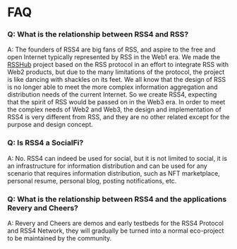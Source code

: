 # FAQ

### Q: What is the relationship between RSS4 and RSS?

A: The founders of RSS4 are big fans of RSS, and aspire to the free and open Internet typically represented by RSS in the Web1 era. We made the [RSSHub](https://github.com/DIYgod/RSSHub) project based on the RSS protocol in an effort to integrate RSS with Web2 products, but due to the many limitations of the protocol, the project is like dancing with shackles on its feet. We all know that the design of RSS is no longer able to meet the more complex information aggregation and distribution needs of the current Internet. So we create RSS4, expecting that the spirit of RSS would be passed on in the Web3 era. In order to meet the complex needs of Web2 and Web3, the design and implementation of RSS4 is very different from RSS, and they are no other related except for the purpose and design concept.

### Q: Is RSS4 a SocialFi?

A: No. RSS4 can indeed be used for social, but it is not limited to social, it is an infrastructure for information distribution and can be used for any scenario that requires information distribution, such as NFT marketplace, personal resume, personal blog, posting notifications, etc.

### Q: What is the relationship between RSS4 and the applications Revery and Cheers?

A: Revery and Cheers are demos and early testbeds for the RSS4 Protocol and RSS4 Network, they will gradually be turned into a normal eco-project to be maintained by the community.

